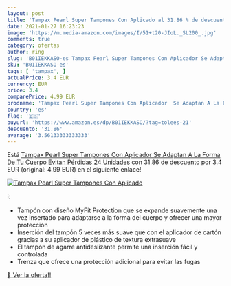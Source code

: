 ```yaml
---
layout: post
title: 'Tampax Pearl Super Tampones Con Aplicado al 31.86 % de descuento'
date: 2021-01-27 16:23:23
image: 'https://m.media-amazon.com/images/I/51+t20-JIoL._SL200_.jpg'
comments: true
category: ofertas
author: ring
slug: 'B01IEKKASO-es Tampax Pearl Super Tampones Con Aplicador Se Adaptan A La...'
sku: 'B01IEKKASO-es'
tags: [ 'tampax', ]
actualPrice: 3.4 EUR
currency: EUR
price: 3.4
comparePrice: 4.99 EUR
prodname: 'Tampax Pearl Super Tampones Con Aplicador  Se Adaptan A La Forma De Tu Cuerpo  Evitan Pérdidas  24 Unidades'
country: 'es'
flag: '🇪🇸'
buyurl: 'https://www.amazon.es/dp/B01IEKKASO/?tag=tolees-21'
descuento: '31.86'
average: '3.56133333333333'
---
```


Está [Tampax Pearl Super Tampones Con Aplicador  Se Adaptan A La Forma De Tu Cuerpo  Evitan Pérdidas  24 Unidades](https://www.amazon.es/dp/B01IEKKASO/?tag=tolees-21) con 31.86 de descuento por 3.4 EUR (original: 4.99 EUR) en el siguiente enlace!

[![Tampax Pearl Super Tampones Con Aplicado](https://m.media-amazon.com/images/I/51+t20-JIoL._SL200_.jpg)](https://www.amazon.es/dp/B01IEKKASO/?tag=tolees-21)

ℹ️:

- Tampón con diseño MyFit Protection que se expande suavemente una vez insertado para adaptarse a la forma del cuerpo y ofrecer una mayor protección
- Inserción del tampón 5 veces más suave que con el aplicador de cartón gracias a su aplicador de plástico de textura extrasuave
- El tampón de agarre antideslizante permite una inserción fácil y controlada
- Trenza que ofrece una protección adicional para evitar las fugas

[🛒 Ver la oferta!!](https://www.amazon.es/dp/B01IEKKASO/?tag=tolees-21)
